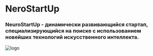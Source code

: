 # NeroStartUp
### NeuroStartUp - динамически развивающийся стартап, специализирующийся на поиске с использованием новейших технологий искусственного интеллекта.
![logo](https://camo.githubusercontent.com/c6727c717cad1e4820481abb87524f90782445c5/68747470733a2f2f692e696d6775722e636f6d2f495a4f525769492e706e67)
